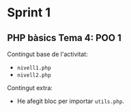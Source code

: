# Sprint 1  
## PHP bàsics Tema 4: POO 1  
Contingut base de l'activitat:  
- `nivell1.php` 
- `nivell2.php`   

Contingut extra:  
- He afegit bloc per importar `utils.php`.  